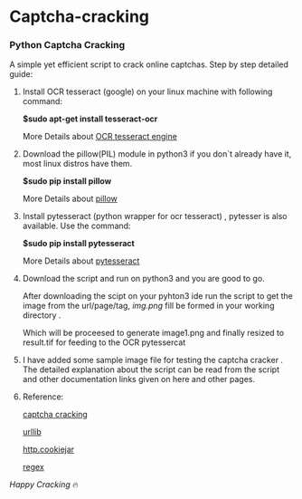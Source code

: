 # Captcha-cracking
### Python Captcha Cracking

A simple yet efficient script to crack online captchas. Step by step detailed guide:
1. Install OCR tesseract (google) on your linux machine with following command: 

   **$sudo apt-get install tesseract-ocr**
 
   More Details about  [OCR tesseract engine](https://github.com/tesseract-ocr/tesseract)
 
2. Download the pillow(PIL) module in python3 if you don`t already have it, most linux distros have them.

   **$sudo pip install pillow**

   More Details about [pillow](http://pillow.readthedocs.io/en/3.1.x/installation.html)

3. Install pytesseract (python wrapper for ocr tesseract) , pytesser is also available. Use the command:
   
   **$sudo pip install pytesseract**
   
   More Details about [pytesseract](https://pypi.python.org/pypi/pytesseract/0.1)

4. Download the script and run on python3 and you are good to go.
   
   After downloading the scipt on your pyhton3 ide run the script to get the image from the url/page/tag, *img.png* fill be formed in your working directory .
   
   Which will be proceesed to generate image1.png and finally resized to result.tif for feeding to the OCR pytessercat
   
5. I have added some sample image file for testing the captcha cracker . The detailed explanation about the script can be    read  from the script and other documentation links given on here and other pages.
   
6. Reference:
  
   [captcha cracking](http://www.pythonlovers.net/bypass-online-captcha/)
  
   [urllib](https://docs.python.org/3/library/urllib.request.html)
  
   [http.cookiejar](https://docs.python.org/3.1/library/http.cookiejar.html)
  
   [regex](https://docs.python.org/2/library/re.html)

*Happy Cracking* :fire:   
   
